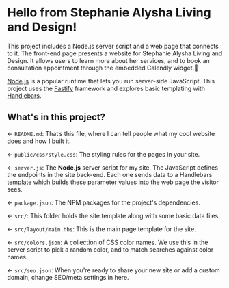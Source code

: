 # Hello from Stephanie Alysha Living and Design!

This project includes a Node.js server script and a web page that connects to it. The front-end page presents a website for Stephanie Alysha Living and Design. It allows users to learn more about her services, and to book an consultation appointment through the embedded Calendly widget.🎨

[Node.js](https://nodejs.org/en/about/) is a popular runtime that lets you run server-side JavaScript. This project uses the [Fastify](https://www.fastify.io/) framework and explores basic templating with [Handlebars](https://handlebarsjs.com/).

## What's in this project?

← `README.md`: That’s this file, where I can tell people what my cool website does and how I built it.

← `public/css/style.css`: The styling rules for the pages in your site.

← `server.js`: The **Node.js** server script for my site. The JavaScript defines the endpoints in the site back-end. Each one sends data to a Handlebars template which builds these parameter values into the web page the visitor sees.

← `package.json`: The NPM packages for the project's dependencies.

← `src/`: This folder holds the site template along with some basic data files.

← `src/layout/main.hbs`: This is the main page template for the site. 

← `src/colors.json`: A collection of CSS color names. We use this in the server script to pick a random color, and to match searches against color names.

← `src/seo.json`: When you're ready to share your new site or add a custom domain, change SEO/meta settings in here.

